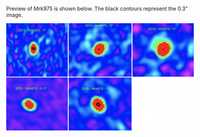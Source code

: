 Preview of Mrk975 is shown below. The black contours represent the 0.3" image. 

![Mrk975](Mrk975.png "Mrk975")


